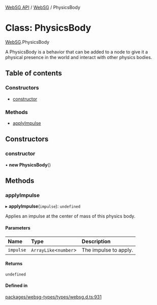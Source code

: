 [WebSG API](../README.md) / [WebSG](../modules/WebSG.md) / PhysicsBody

# Class: PhysicsBody

[WebSG](../modules/WebSG.md).PhysicsBody

A PhysicsBody is a behavior that can be added to a node to give it a
physical presence in the world and interact with other physics bodies.

## Table of contents

### Constructors

- [constructor](WebSG.PhysicsBody.md#constructor)

### Methods

- [applyImpulse](WebSG.PhysicsBody.md#applyimpulse)

## Constructors

### constructor

• **new PhysicsBody**()

## Methods

### applyImpulse

▸ **applyImpulse**(`impulse`): `undefined`

Applies an impulse at the center of mass of this physics body.

#### Parameters

| Name | Type | Description |
| :------ | :------ | :------ |
| `impulse` | `ArrayLike`<`number`\> | The impulse to apply. |

#### Returns

`undefined`

#### Defined in

[packages/websg-types/types/websg.d.ts:931](https://github.com/thirdroom/thirdroom/blob/c8b57e0e/packages/websg-types/types/websg.d.ts#L931)
